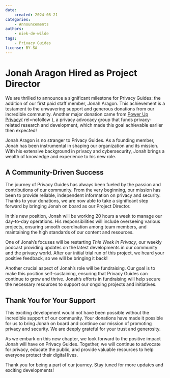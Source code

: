 ```yaml
---
date:
    created: 2024-08-21
categories:
    - Announcements
authors:
    - niek-de-wilde
tags:
    - Privacy Guides
license: BY-SA
---
```


# Jonah Aragon Hired as Project Director

We are thrilled to announce a significant milestone for Privacy Guides: the addition of our first paid staff member, Jonah Aragon. This achievement is a testament to the unwavering support and generous donations from our incredible community. Another major donation came from [Power Up Privacy](https://powerupprivacy.com/){ rel=nofollow }, a privacy advocacy group that funds privacy-related research and development, which made this goal achievable earlier then expected!<!-- more -->

Jonah Aragon is no stranger to Privacy Guides. As a founding member, Jonah has been instrumental in shaping our organization and its mission. With his extensive background in privacy and cybersecurity, Jonah brings a wealth of knowledge and experience to his new role.

## A Community-Driven Success

The journey of Privacy Guides has always been fueled by the passion and contributions of our community. From the very beginning, our mission has been to provide reliable, independent information on privacy and security. Thanks to your donations, we are now able to take a significant step forward by bringing Jonah on board as our Project Director.

In this new position, Jonah will be working 20 hours a week to manage our day-to-day operations. His responsibilities will include overseeing various projects, ensuring smooth coordination among team members, and maintaining the high standards of our content and resources.

One of Jonah’s focuses will be restarting *This Week in Privacy*, our weekly podcast providing updates on the latest developments in our community and the privacy world. After our initial trial run of this project, we heard your positive feedback, so we will be bringing it back!

Another crucial aspect of Jonah’s role will be fundraising. Our goal is to make this position self-sustaining, ensuring that Privacy Guides can continue to grow and thrive. Jonah’s efforts in fundraising will help secure the necessary resources to support our ongoing projects and initiatives.

## Thank You for Your Support

This exciting development would not have been possible without the incredible support of our community. Your donations have made it possible for us to bring Jonah on board and continue our mission of promoting privacy and security. We are deeply grateful for your trust and generosity.

As we embark on this new chapter, we look forward to the positive impact Jonah will have on Privacy Guides. Together, we will continue to advocate for privacy, educate the public, and provide valuable resources to help everyone protect their digital lives.

Thank you for being a part of our journey. Stay tuned for more updates and exciting developments!